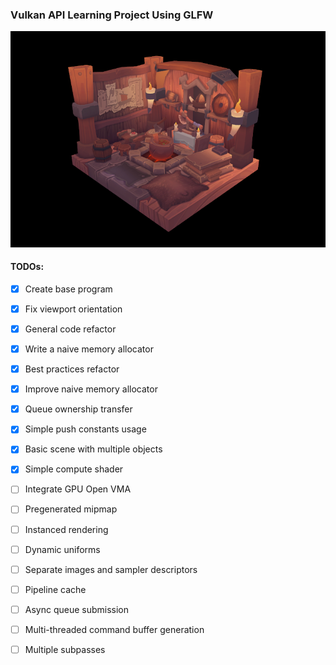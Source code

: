 ### Vulkan API Learning Project Using GLFW
![Preview](/preview-viking-room.png)
#### TODOs:
- [x] Create base program
- [x] Fix viewport orientation
- [x] General code refactor
- [x] Write a naive memory allocator
- [x] Best practices refactor
- [x] Improve naive memory allocator
- [x] Queue ownership transfer
- [x] Simple push constants usage
- [x] Basic scene with multiple objects
- [x] Simple compute shader
- [ ] Integrate GPU Open VMA
- [ ] Pregenerated mipmap
- [ ] Instanced rendering
- [ ] Dynamic uniforms
- [ ] Separate images and sampler descriptors
- [ ] Pipeline cache
- [ ] Async queue submission
- [ ] Multi-threaded command buffer generation
- [ ] Multiple subpasses

